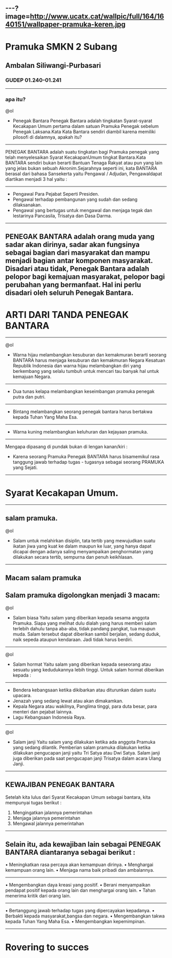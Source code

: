 ---?image=http://www.ucatx.cat/wallpic/full/164/1640151/wallpaper-pramuka-keren.jpg
---
# Pramuka SMKN 2 Subang
## Ambalan Siliwangi-Purbasari
### GUDEP 01.240-01.241

---
### apa itu?

@ol
- Penegak Bantara Penegak Bantara adalah tingkatan Syarat-syarat Kecakapan Umum pertama dalam satuan Pramuka Penegak sebelum Penegak Laksana.Kata Kata Bantara sendiri diambil karena memiliki pilosofi di dalamnya, apakah itu?

---
PENEGAK BANTARA adalah suatu tingkatan bagi Pramuka penegak yang telah menyelesaikan Syarat KecakapanUmum tingkat Bantara.Kata BANTARA sendiri bukan berarti Bantuan Tenaga Rakyat atau pun yang lain yang jelas bukan sebuah Akronim.Sejarahnya seperti ini, kata BANTARA berasal dari bahasa Sansekerta yaitu Pengawal / Adjudan, Pengawaldapat diartikan menjadi 3 hal yaitu :

---
- Pengawal Para Pejabat Seperti Presiden.
- Pengawal terhadap pembangunan yang sudah dan sedang dilaksanakan.
- Pengawal yang bertugas untuk mengawal dan menjaga tegak dan lestarinya Pancasila, Trisatya dan Dasa Darma.
---
PENEGAK BANTARA adalah orang muda yang sadar akan dirinya, sadar akan fungsinya sebagai bagian dari masyarakat dan mampu menjadi bagian antar komponen masyarakat. Disadari atau tidak, Penegak Bantara adalah pelopor bagi kemajuan masyarakat, pelopor bagi perubahan yang bermanfaat. Hal ini perlu disadari oleh seluruh Penegak Bantara.
---
# ARTI DARI TANDA PENEGAK BANTARA
---
@ol
- Warna hijau melambangkan kesuburan dan kemakmuran berarti seorang BANTARA harus menjaga kesuburan dan kemakmuran Negara Kesatuan Republik Indonesia dan warna hijau melambangkan diri yang berkembang yang selalu tumbuh untuk mencari tau banyak hal untuk kemajuan Negara.
---
- Dua tunas kelapa melambangkan keseimbangan pramuka penegak putra dan putri.
---
- Bintang melambangkan seorang penegak bantara harus bertakwa kepada Tuhan Yang Maha Esa.
---
- Warna kuning melambangkan keluhuran dan kejayaan pramuka.
---
Mengapa dipasang di pundak bukan di lengan kanan/kiri : 
- Karena seorang Pramuka Penegak BANTARA harus bisamemikul rasa tanggung jawab terhadap tugas - tugasnya sebagai seorang PRAMUKA yang Sejati.
---
# Syarat Kecakapan Umum.
---
## salam pramuka.

@ol
- Salam untuk melahirkan disiplin, tata tertib yang mewujudkan suatu ikatan jiwa yang kuat ke dalam maupun ke luar, yang hanya dapat dicapai dengan adanya saling menyampaikan penghormatan yang dilakukan secara tertib, sempurna dan penuh keikhlasan.
---
## Macam salam pramuka
Salam pramuka digolongkan menjadi 3 macam:
---
@ol
- Salam biasa
   Yaitu salam yang diberikan kepada sesama anggota Pramuka. Siapa yang melihat dulu dialah yang harus memberi salam terlebih dahulu tanpa aba-aba, tidak pandang pangkat, tua maupun muda. Salam tersebut dapat diberikan sambil berjalan, sedang duduk, naik sepeda ataupun kendaraan. Jadi tidak harus berdiri.
---
@ol
- Salam hormat
    Yaitu salam yang diberikan kepada seseorang atau sesuatu yang kedudukannya lebih tinggi.
Untuk salam hormat diberikan kepada :
   
---
- Bendera kebangsaan ketika dikibarkan atau diturunkan dalam suatu upacara.
- Jenazah yang sedang lewat atau akan dimakamkan.
- Kepala Negara atau wakilnya, Panglima tinggi, para duta besar, para menteri dan pejabat lainnya.
- Lagu Kebangsaan Indonesia Raya.
---
@ol
- Salam janji
   Yaitu salam yang dilakukan ketika ada anggota Pramuka yang sedang dilantik. Pemberian salam pramuka dilakukan ketika dilakukan pengucapan janji yaitu Tri Satya atau Dwi Satya. Salam janji juga diberikan pada saat pengucapan janji Trisatya dalam acara Ulang Janji.
---

KEWAJIBAN PENEGAK BANTARA
---
Setelah kita lulus dari Syarat Kecakapan Umum sebagai bantara, kita mempunyai tugas berikut :
1. Mengingatkan jalannya pemerintahan
2. Menjaga jalannya pemerintahan
3. Mengawal jalannya pemerintahan
---
Selain itu, ada kewajiban lain sebagai PENEGAK BANTARA diantaranya sebagai berikut :
---
• Meningkatkan rasa percaya akan kemampuan dirinya.
• Menghargai kemampuan orang lain.
• Menjaga nama baik pribadi dan ambalannya.

---
• Mengembangkan daya kreasi yang positif.
• Berani menyampaikan pendapat positif kepada orang lain dan menghargai orang lain.
• Tahan menerima kritik dari orang lain.

---
• Bertanggung jawab terhadap tugas yang dipercayakan kepadanya.
• Berbakti kepada masyarakat,bangsa dan negara.
• Mengembangkan takwa kepada Tuhan Yang Maha Esa.
• Mengembangkan kepemimpinan.

---

# Rovering to succes
